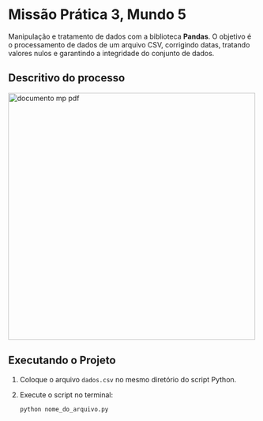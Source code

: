 
# Missão Prática 3, Mundo 5

Manipulação e tratamento de dados com a biblioteca **Pandas**. O objetivo é o processamento de dados de um arquivo CSV, corrigindo datas, tratando valores nulos e garantindo a integridade do conjunto de dados.

## Descritivo do processo

   <img src="missao/images/doc_missao_pratica.png" alt="documento mp pdf" width="500"/>

## Executando o Projeto

1. Coloque o arquivo `dados.csv` no mesmo diretório do script Python.

2. Execute o script no terminal:

   ```bash
   python nome_do_arquivo.py
   ```
  
  
 